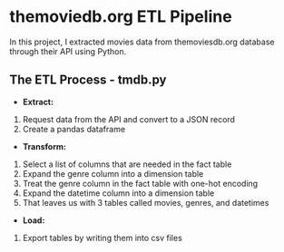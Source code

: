 # themoviedb.org ETL Pipeline
In this project, I extracted movies data from themoviesdb.org database through their API using Python.

## The ETL Process - tmdb.py
* **Extract:** 
1. Request data from the API and convert to a JSON record
2. Create a pandas dataframe

* **Transform:**
1. Select a list of columns that are needed in the fact table
2. Expand the genre column into a dimension table
3. Treat the genre column in the fact table with one-hot encoding
4. Expand the datetime column into a dimension table
5. That leaves us with 3 tables called movies, genres, and datetimes

* **Load:**
1. Export tables by writing them into csv files
